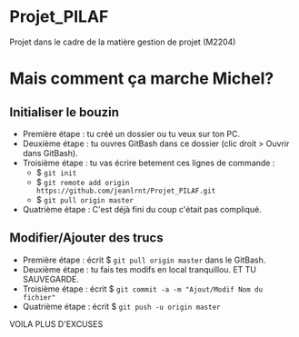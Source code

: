 # Projet_PILAF
Projet dans le cadre de la matière gestion de projet (M2204)


# Mais comment ça marche Michel?

## Initialiser le bouzin

* Première étape : tu créé un dossier ou tu veux sur ton PC.
* Deuxième étape : tu ouvres GitBash dans ce dossier (clic droit > Ouvrir dans GitBash).  
* Troisième étape : tu vas écrire betement ces lignes de commande :
  * $ `git init`
  * $ `git remote add origin https://github.com/jeanlrnt/Projet_PILAF.git`
  * $ `git pull origin master`
* Quatrième étape : C'est déjà fini du coup c'était pas compliqué.  

## Modifier/Ajouter des trucs

* Première étape : écrit $ `git pull origin master` dans le GitBash.  
* Deuxième étape : tu fais tes modifs en local tranquillou. ET TU SAUVEGARDE.
* Troisième étape : écrit $ `git commit -a -m "Ajout/Modif Nom du fichier"`
* Quatrième étape : écrit $ `git push -u origin master`

VOILA PLUS D'EXCUSES
